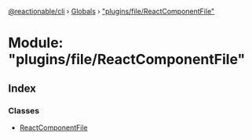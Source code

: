 [@reactionable/cli](../README.md) › [Globals](../globals.md) › ["plugins/file/ReactComponentFile"](_plugins_file_reactcomponentfile_.md)

# Module: "plugins/file/ReactComponentFile"

## Index

### Classes

* [ReactComponentFile](../classes/_plugins_file_reactcomponentfile_.reactcomponentfile.md)
